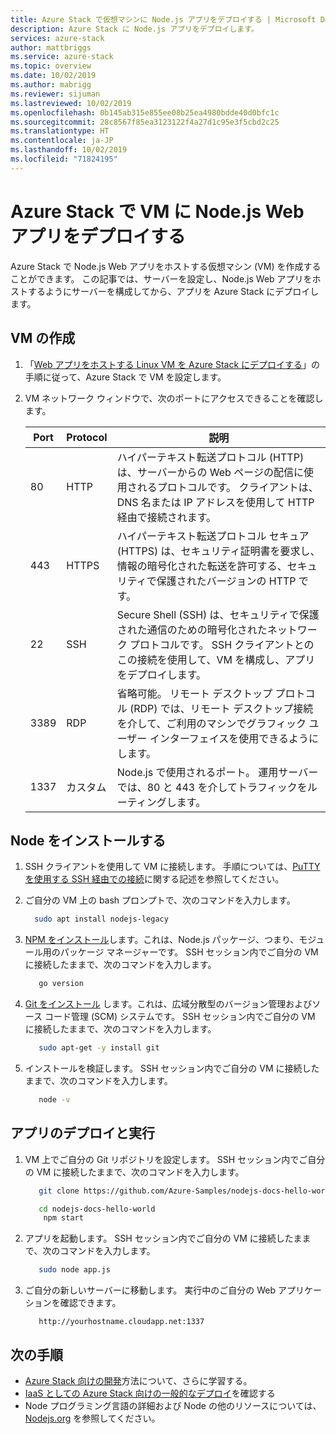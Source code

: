 ```yaml
---
title: Azure Stack で仮想マシンに Node.js アプリをデプロイする | Microsoft Docs
description: Azure Stack に Node.js アプリをデプロイします。
services: azure-stack
author: mattbriggs
ms.service: azure-stack
ms.topic: overview
ms.date: 10/02/2019
ms.author: mabrigg
ms.reviewer: sijuman
ms.lastreviewed: 10/02/2019
ms.openlocfilehash: 0b145ab315e855ee08b25ea4980bdde40d0bfc1c
ms.sourcegitcommit: 28c8567f85ea3123122f4a27d1c95e3f5cbd2c25
ms.translationtype: HT
ms.contentlocale: ja-JP
ms.lasthandoff: 10/02/2019
ms.locfileid: "71824195"
---
```

# <a name="deploy-a-nodejs-web-app-to-a-vm-in-azure-stack"></a>Azure Stack で VM に Node.js Web アプリをデプロイする

Azure Stack で Node.js Web アプリをホストする仮想マシン (VM) を作成することができます。 この記事では、サーバーを設定し、Node.js Web アプリをホストするようにサーバーを構成してから、アプリを Azure Stack にデプロイします。

## <a name="create-a-vm"></a>VM の作成

1. 「[Web アプリをホストする Linux VM を Azure Stack にデプロイする](azure-stack-dev-start-howto-deploy-linux.md)」の手順に従って、Azure Stack で VM を設定します。

2. VM ネットワーク ウィンドウで、次のポートにアクセスできることを確認します。

    | Port | Protocol | 説明 |
    | --- | --- | --- |
    | 80 | HTTP | ハイパーテキスト転送プロトコル (HTTP) は、サーバーからの Web ページの配信に使用されるプロトコルです。 クライアントは、DNS 名または IP アドレスを使用して HTTP 経由で接続されます。 |
    | 443 | HTTPS | ハイパーテキスト転送プロトコル セキュア (HTTPS) は、セキュリティ証明書を要求し、情報の暗号化された転送を許可する、セキュリティで保護されたバージョンの HTTP です。 |
    | 22 | SSH | Secure Shell (SSH) は、セキュリティで保護された通信のための暗号化されたネットワーク プロトコルです。 SSH クライアントとのこの接続を使用して、VM を構成し、アプリをデプロイします。 |
    | 3389 | RDP | 省略可能。 リモート デスクトップ プロトコル (RDP) では、リモート デスクトップ接続を介して、ご利用のマシンでグラフィック ユーザー インターフェイスを使用できるようにします。   |
    | 1337 | カスタム | Node.js で使用されるポート。 運用サーバーでは、80 と 443 を介してトラフィックをルーティングします。 |

## <a name="install-node"></a>Node をインストールする

1. SSH クライアントを使用して VM に接続します。 手順については、[PuTTY を使用する SSH 経由での接続](azure-stack-dev-start-howto-ssh-public-key.md#connect-with-ssh-by-using-putty)に関する記述を参照してください。

1. ご自分の VM 上の bash プロンプトで、次のコマンドを入力します。

    ```bash  
      sudo apt install nodejs-legacy
    ```

2. [NPM をインストール](https://www.npmjs.com/)します。これは、Node.js パッケージ、つまり、モジュール用のパッケージ マネージャーです。 SSH セッション内でご自分の VM に接続したままで、次のコマンドを入力します。

    ```bash  
       go version
    ```

3. [Git をインストール](https://git-scm.com) します。これは、広域分散型のバージョン管理およびソース コード管理 (SCM) システムです。 SSH セッション内でご自分の VM に接続したままで、次のコマンドを入力します。

    ```bash  
       sudo apt-get -y install git
    ```

3. インストールを検証します。 SSH セッション内でご自分の VM に接続したままで、次のコマンドを入力します。

    ```bash  
       node -v
    ```

## <a name="deploy-and-run-the-app"></a>アプリのデプロイと実行

1. VM 上でご自分の Git リポジトリを設定します。 SSH セッション内でご自分の VM に接続したままで、次のコマンドを入力します。

    ```bash  
       git clone https://github.com/Azure-Samples/nodejs-docs-hello-world.git
    
       cd nodejs-docs-hello-world
        npm start
    ```

2. アプリを起動します。 SSH セッション内でご自分の VM に接続したままで、次のコマンドを入力します。

    ```bash  
       sudo node app.js
    ```

3. ご自分の新しいサーバーに移動します。 実行中のご自分の Web アプリケーションを確認できます。

    ```HTTP  
       http://yourhostname.cloudapp.net:1337
    ```

## <a name="next-steps"></a>次の手順

- [Azure Stack 向けの開発](azure-stack-dev-start.md)方法について、さらに学習する。
- [IaaS としての Azure Stack 向けの一般的なデプロイ](azure-stack-dev-start-deploy-app.md)を確認する
- Node プログラミング言語の詳細および Node の他のリソースについては、[Nodejs.org](https://nodejs.org) を参照してください。
